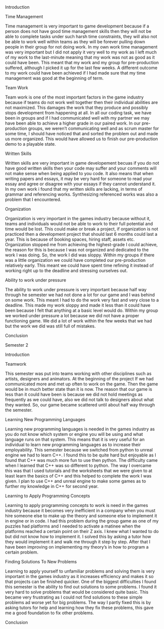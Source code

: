 Introduction

Time Management 

Time management is very important to game development because if a person does not have good time management skills then they will not be able to complete tasks under such harsh time constraints, they will also not be able to work well within teams as they will be forever pulling down people in their group for not doing work. In my own work time management was very important but I did not apply it very well to my work as I left much of my work to the last-minute meaning that my work was not as good as it could have been. This meant that my work and my group for pre-production suffered, although I picked it up for the last few weeks. A different outcome to my work could have been achieved if I had made sure that my time management was good at the beginning of term.

Team Work

Team work is one of the most important factors in the game industry because if teams do not work well together then their individual abilities are not maximized. This damages the work that they produce and possibly stops development from happening at all. In all our coding task, we have been in groups and if I had communicated well with my partner we may have been able to achieve a higher grade in our paired work. In our pre-production groups, we weren’t communicating well and as scrum master for some time, I should have noticed that and sorted the problem out and made us more organized. This would have allowed us to finish our pre-production demo to a playable state.

Written Skills 

Written skills are very important in game developement becuas if you do not have good written skills then your code may suffer and your comments will not make sense when being applied to you code. It also means that when writing papers and essays, it may be very hard for someone to read your essay and agree or disagree with your essays if they cannot understand it. In my own work i found that my written skills are lacking, in terms of grammar and referencing works. Synthesizing referenced works was also a problem that I encountered. 

Organization

Organization is very important in the games industry because without it, teams and individuals would not be able to work to their full potential and time would be lost. This could make or break a project, if organization is not practiced then a development project that should last 6 months could last a year. This is because of booking spaces, hiring staff, assets etc. Organization stopped me from achieving the highest-grade I could achieve, the reason for this is because I was not organized and dedicated to the work I was doing. So, the work I did was sloppy. Within my groups if there was a little organization we could have completed our pre-production relatively early. This meant we could have spent time refining it instead of working right up to the deadline and stressing ourselves out. 

Ability to work under pressure 

The ability to work under pressure is very important because half way through he semester we had not done a lot for our game and I was behind on some work. This meant I had to do the work very fast and very close to a deadline. This made my work sloppy and made it less than it could have been because I felt that anything at a basic level would do. Within my group we worked under pressure a lot because we did not have a proper functioning game. We did a lot of work within the few weeks that we had but the work we did was still full of mistakes.

Conclusion 

Semester 2

Introduction

Teamwork

This semester was put into teams working with other disciplines such as artists, designers and animators. At the beginning of the project If we had communicated more and met up often to work on the game. Then the game would be in much better state than it is now. The reason that our game is less than it could have been is because we did not hold meetings as frequently as we could have, also we did not talk to designers about what they wanted. So, our game became scattered until about half way through the semester.

Learning New Programming Languages

Learning new programming languages is needed in the games industry as you do not know which system or engine you will be using and what language runs on that system. This means that it is very useful for an individual to learn new programming languages as to increase their employability. This semester because we switched from python to unreal engine we had to learn C++. I found this to be quite hard but enjoyable as I found that C++ was much more fun to use then python. The difficulty came when I learned that C++ was so different to python. The way I overcame this was that I used tutorials and the worksheets that we were given to at least learn the basics of C++ and this helped to complete the work I was given. I plan to use C++ and unreal engine to make some games as to further my knowledge in C++ for second year.

Learning to Apply Programming Concepts

Learning to apply programming concepts to work is need in the games industry because it becomes very inefficient in a company when you must hire someone else to make up the theory and someone else to implement it in engine or in code. I had this problem during the group game as one of my puzzles had platforms and I needed to activate a matinee when the platforms reached a certain point on their Z axis. I knew what I wanted to do but did not know how to implement it. I solved this by asking a tutor how they would implement it and walk me through it step by step. After that I have been improving on implementing my theory’s in how to program a certain problem.

Finding Solutions To New Problems 

Learning to apply yourself to unfamiliar problems and solving them is very important in the games industry as it increases efficiency and makes it so that projects can be finished quicker. One of the biggest difficulties I found this semester is the ability to find out solutions to some problems. I found it very hard to solve problems that would be considered quite basic. This became very frustrating as I could not find solutions to these simple problems ad worse yet for big problems. The way I partly fixed this is by asking tutors for help and learning how they fix these problems, this gave me a good foundation to fix other problems.

Conclusion 




